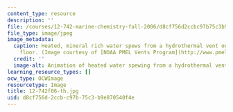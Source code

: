 ```yaml
---
content_type: resource
description: ''
file: /courses/12-742-marine-chemistry-fall-2006/d8cf756d2ccbc97b75c3b9e870540f4e_12-742f06-th.jpg
file_type: image/jpeg
image_metadata:
  caption: Heated, mineral rich water spews from a hydrothermal vent on the ocean
    floor. (Image courtesy of [NOAA PMEL Vents Program](http://www.pmel.noaa.gov/vents/).)
  credit: ''
  image-alt: Animation of heated water spewing from a hydrothermal vent.
learning_resource_types: []
ocw_type: OCWImage
resourcetype: Image
title: 12-742f06-th.jpg
uid: d8cf756d-2ccb-c97b-75c3-b9e870540f4e
---
```

